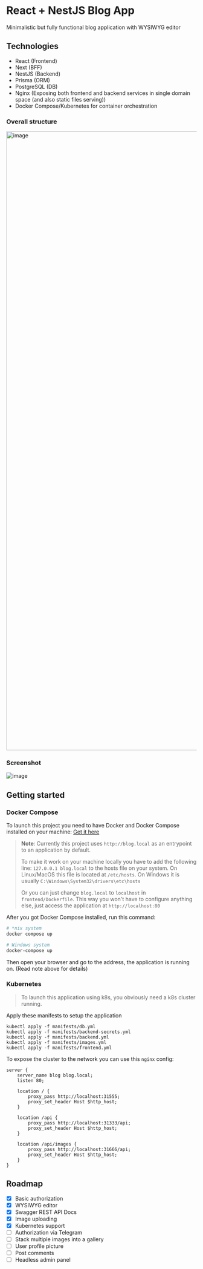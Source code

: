 # React + NestJS Blog App

Minimalistic but fully functional blog application with WYSIWYG editor

## Technologies

- React (Frontend)
- Next (BFF)
- NestJS (Backend)
- Prisma (ORM)
- PostgreSQL (DB)
- Nginx (Exposing both frontend and backend services in single domain space (and also static files serving))
- Docker Compose/Kubernetes for container orchestration

### Overall structure

<img width="1637" alt="image" src="https://github.com/len0xx/blog-react-nest/assets/21990466/c548712d-573b-422a-8139-e67fd31b8c32">


### Screenshot

![image](https://github.com/len0xx/blog-react-nest/assets/21990466/260c9d79-5976-40cc-b04b-983d54a26e37)


## Getting started

### Docker Compose

To launch this project you need to have Docker and Docker Compose installed on your machine: [Get it here](https://docs.docker.com/get-docker/)

> **Note**: Currently this project uses `http://blog.local` as an entrypoint to an application by default.
> 
> To make it work on your machine locally you have to add the following line: `127.0.0.1 blog.local` to the hosts file on your system. On Linux/MacOS this file is located at `/etc/hosts`. On Windows it is usually `C:\Windows\System32\drivers\etc\hosts`
> 
> Or you can just change `blog.local` to `localhost` in `frontend/Dockerfile`. This way you won't have to configure anything else, just access the application at `http://localhost:80`

After you got Docker Compose installed, run this command:
```bash
# *nix system
docker compose up

# Windows system
docker-compose up
```

Then open your browser and go to the address, the application is running on. (Read note above for details)

### Kubernetes

> To launch this application using k8s, you obviously need a k8s cluster running.

Apply these manifests to setup the application
```
kubectl apply -f manifests/db.yml
kubectl apply -f manifests/backend-secrets.yml
kubectl apply -f manifests/backend.yml
kubectl apply -f manifests/images.yml
kubectl apply -f manifests/frontend.yml
```

To expose the cluster to the network you can use this `nginx` config:
```
server {
	server_name blog blog.local;
	listen 80;

	location / {
		proxy_pass http://localhost:31555;
		proxy_set_header Host $http_host;
	}

	location /api {
		proxy_pass http://localhost:31333/api;
		proxy_set_header Host $http_host;
	}

	location /api/images {
		proxy_pass http://localhost:31666/api;
		proxy_set_header Host $http_host;
	}
}
```

## Roadmap
- [x] Basic authorization
- [x] WYSIWYG editor
- [x] Swagger REST API Docs
- [x] Image uploading
- [x] Kubernetes support
- [ ] Authorization via Telegram
- [ ] Stack multiple images into a gallery
- [ ] User profile picture
- [ ] Post comments
- [ ] Headless admin panel

